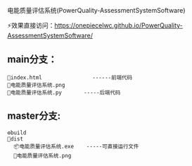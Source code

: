 电能质量评估系统(PowerQuality-AssessmentSystemSoftware)

  ⚡️效果直接访问：https://onepiecelwc.github.io/PowerQuality-AssessmentSystemSoftware/
  
  ## main分支：
    🎈index.html                ------前端代码
    🤖电能质量评估系统.png
    🌈电能质量评估系统.py       -----后端代码
 ##  master分支:
    ⚙️build
    🦊dist
      📦电能质量评估系统.exe    -----可直接运行文件
      💎电能质量评估系统.png

